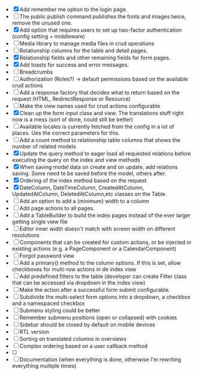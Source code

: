 - [x] Add remember me option to the login page.
- [ ] The public publish command publishes the fonts and images twice, remove the unused one.
- [x] Add option that requires users to set up two-factor authentication (config setting + middleware)
- [ ] Media library to manage media files in crud operations
- [ ] Relationship columns for the table and detail pages.
- [x] Relationship fields and other remaining fields for form pages.  
- [x] Add toasts for success and error messages.
- [ ] Breadcrumbs
- [ ] Authorization (Roles?) -> default permissions based on the available crud actions
- [ ] Add a response factory that decides what to return based on the request (HTML, RedirectResponse or Resource)
- [ ] Make the view names used for crud actions configurable
- [x] Clean up the form input class and view. The translations stuff right now is a mess (sort of done, could still be better)
- [ ] Available locales is currently fetched from the config in a lot of places. Ues the correct parameters for this.
- [ ] Add a count method to relationship table columns that shows the number of related models
- [x] Update the query method to eager load all requested relations before executing the query on the index and view methods
- [x] When saving model data on create and on update, add relations saving. Some need te be saved before the model, others after.
- [x] Ordering of the index method based on the request
- [x] DateColumn, DateTimeColumn, CreatedAtColumn, UpdatedAtColumn, DeletedAtColumn,etc classes on the Table.
- [ ] Add an option to add a (minimum) width to a column
- [ ] Add page actions to all pages.
- [ ] Add a TableBuilder to build the index pages instead of the ever larger getting single view file
- [ ] Editor inner width doesn't match with screen width on different resolutions
- [ ] Components that can be created for custom actions, or be injected in existing actions (e.g. a PageComponent or a CalendarComponent)
- [ ] Forgot password view
- [ ] Add a primary() method to the column options. If this is set, allow checkboxes for multi-row actions in de index view
- [ ] Add predefined filters to the table (developer can create Filter class that can be accessed via dropdown in the index view)
- [ ] Make the action after a successful form submit configurable.
- [ ] Subdivide the multi-select form options into a dropdown, a checkbox and a namespaced checkbox
- [ ] Submenu styling could be better
- [ ] Remember submenu positions (open or collapsed) with cookies
- [ ] Sidebar should be closed by default on mobile devices
- [ ] RTL version
- [ ] Sorting on translated columns in overviews
- [ ] Complex ordering based on a user callback method
- [ ]
- [ ] Documentation (when everything is done, otherwise I'm rewriting everything multiple times)